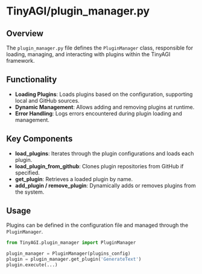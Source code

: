 
# TinyAGI/plugin_manager.py

## Overview

The `plugin_manager.py` file defines the `PluginManager` class, responsible for loading, managing, and interacting with plugins within the TinyAGI framework.

## Functionality

- **Loading Plugins**: Loads plugins based on the configuration, supporting local and GitHub sources.
- **Dynamic Management**: Allows adding and removing plugins at runtime.
- **Error Handling**: Logs errors encountered during plugin loading and management.

## Key Components

- **load_plugins**: Iterates through the plugin configurations and loads each plugin.
- **load_plugin_from_github**: Clones plugin repositories from GitHub if specified.
- **get_plugin**: Retrieves a loaded plugin by name.
- **add_plugin / remove_plugin**: Dynamically adds or removes plugins from the system.

## Usage

Plugins can be defined in the configuration file and managed through the `PluginManager`.

```python
from TinyAGI.plugin_manager import PluginManager

plugin_manager = PluginManager(plugins_config)
plugin = plugin_manager.get_plugin('GenerateText')
plugin.execute(...)
```
